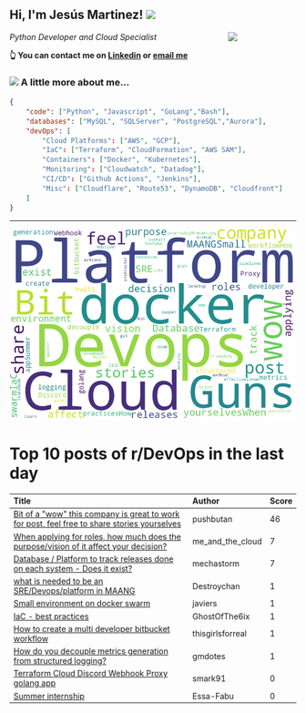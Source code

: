 <!--
**jmartinezl/jmartinezl** is a ✨ _special_ ✨ repository because its `README.md` (this file) appears on your GitHub profile.

Here are some ideas to get you started:

- 🔭 I’m currently working on ...
- 🌱 I’m currently learning ...
- 👯 I’m looking to collaborate on ...
- 🤔 I’m looking for help with ...
- 💬 Ask me about ...
- 📫 How to reach me: ...
- 😄 Pronouns: ...
- ⚡ Fun fact: ...
-->

<h2>Hi, I'm Jesús Martinez! <img src="https://media.giphy.com/media/WUlplcMpOCEmTGBtBW/giphy.gif" width="30"> </h2>
<img align='right' src="https://media.giphy.com/media/NytMLKyiaIh6VH9SPm/giphy.gif" width="120">
<p><em>Python Developer and Cloud Specialist
</em></p>

**👆 You can contact me on [Linkedin](https://www.linkedin.com/in/jes%C3%BAs-martinez-2b7b10104/) or [email me](mailto:jesus.mtz.lorenzo@gmail.com)**

### <img src="https://media.giphy.com/media/VgCDAzcKvsR6OM0uWg/giphy.gif" width="50"> A little more about me...  

```json
{
    "code": ["Python", "Javascript", "GoLang","Bash"],
    "databases": ["MySQL", "SQLServer", "PostgreSQL","Aurora"],
    "devOps": [
        "Cloud Platforms": ["AWS", "GCP"],
        "IaC": ["Terraform", "CloudFormation", "AWS SAM"],
        "Containers": ["Docker", "Kubernetes"],
        "Monitoring": ["Cloudwatch", "Datadog"],
        "CI/CD": ["Github Actions", "Jenkins"],
        "Misc": ["Cloudflare", "Route53", "DynamoDB", "Cloudfront"]
    ]
}
```
---

![Wordcloud](./cloud.png)

# Top 10 posts of r/DevOps in the last day

| Title | Author | Score |
|:---|:---|:---|
| [Bit of a "wow" this company is great to work for post, feel free to share stories yourselves](https://www.reddit.com/r/devops/comments/12txhbs/bit_of_a_wow_this_company_is_great_to_work_for/) | pushbutan | 46 |
| [When applying for roles, how much does the purpose/vision of it affect your decision?](https://www.reddit.com/r/devops/comments/12t2kah/when_applying_for_roles_how_much_does_the/) | me_and_the_cloud | 7 |
| [Database / Platform to track releases done on each system - Does it exist?](https://www.reddit.com/r/devops/comments/12tmczj/database_platform_to_track_releases_done_on_each/) | mechastorm | 7 |
| [what is needed to be an SRE/Devops/platform in MAANG](https://www.reddit.com/r/devops/comments/12twdrf/what_is_needed_to_be_an_sredevopsplatform_in_maang/) | Destroychan | 1 |
| [Small environment on docker swarm](https://www.reddit.com/r/devops/comments/12tctuw/small_environment_on_docker_swarm/) | javiers | 1 |
| [IaC - best practices](https://www.reddit.com/r/devops/comments/12tmzln/iac_best_practices/) | GhostOfThe6ix | 1 |
| [How to create a multi developer bitbucket workflow](https://www.reddit.com/r/devops/comments/12tvrcg/how_to_create_a_multi_developer_bitbucket_workflow/) | thisgirlsforreal | 1 |
| [How do you decouple metrics generation from structured logging?](https://www.reddit.com/r/devops/comments/12tuwyk/how_do_you_decouple_metrics_generation_from/) | gmdotes | 1 |
| [Terraform Cloud Discord Webhook Proxy golang app](https://www.reddit.com/r/devops/comments/12tkjhb/terraform_cloud_discord_webhook_proxy_golang_app/) | smark91 | 0 |
| [Summer internship](https://www.reddit.com/r/devops/comments/12tgiuo/summer_internship/) | Essa-Fabu | 0 |
